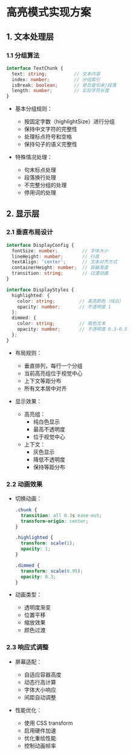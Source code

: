 # 高亮模式实现方案

## 1. 文本处理层

### 1.1 分组算法
```typescript
interface TextChunk {
  text: string;          // 文本内容
  index: number;         // 分组索引
  isBreak: boolean;      // 是否是句末/段落
  length: number;        // 实际字符长度
}
```

- 基本分组规则：
  - 按固定字数（highlightSize）进行分组
  - 保持中文字符的完整性
  - 处理标点符号和空格
  - 保持句子的语义完整性

- 特殊情况处理：
  - 句末标点处理
  - 段落换行处理
  - 不完整分组的处理
  - 停用词的处理

## 2. 显示层

### 2.1 垂直布局设计
```typescript
interface DisplayConfig {
  fontSize: number;         // 字体大小
  lineHeight: number;       // 行高
  textAlign: 'center';      // 文本对齐方式
  containerHeight: number;  // 容器高度
  transition: string;       // 过渡动画
}

interface DisplayStyles {
  highlighted: {
    color: string;         // 高亮颜色（纯白）
    opacity: number;       // 不透明度 1
  };
  dimmed: {
    color: string;         // 暗色文本
    opacity: number;       // 不透明度 0.3-0.5
  };
}
```

- 布局规则：
  - 垂直排列，每行一个分组
  - 当前高亮组位于视觉中心
  - 上下文等距分布
  - 所有文本居中对齐

- 显示效果：
  - 高亮组：
    - 纯白色显示
    - 最高不透明度
    - 位于视觉中心
  - 上下文：
    - 灰色显示
    - 降低不透明度
    - 保持等距分布

### 2.2 动画效果
- 切换动画：
  ```css
  .chunk {
    transition: all 0.3s ease-out;
    transform-origin: center;
  }
  
  .highlighted {
    transform: scale(1);
    opacity: 1;
  }
  
  .dimmed {
    transform: scale(0.95);
    opacity: 0.3;
  }
  ```

- 动画类型：
  - 透明度渐变
  - 位置平移
  - 缩放效果
  - 颜色过渡

### 2.3 响应式调整
- 屏幕适配：
  - 自适应容器高度
  - 动态行高计算
  - 字体大小响应
  - 间距自动调整

- 性能优化：
  - 使用 CSS transform
  - 启用硬件加速
  - 优化重绘性能
  - 控制动画帧率
